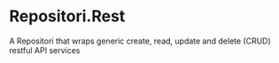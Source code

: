 # Repositori.Rest
A Repositori that wraps generic create, read, update and delete (CRUD) restful API services
